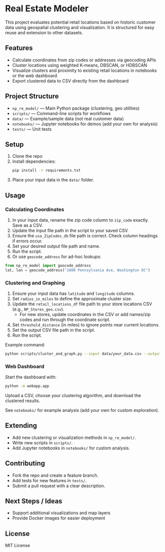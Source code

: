 # Real Estate Modeler

This project evaluates potential retail locations based on historic customer data using geospatial clustering and visualization. It is structured for easy reuse and extension to other datasets.

## Features
- Calculate coordinates from zip codes or addresses via geocoding APIs
- Cluster locations using weighted K-means, DBSCAN, or HDBSCAN
- Visualize clusters and proximity to existing retail locations in notebooks or the web dashboard
- Export clustered data to CSV directly from the dashboard

## Project Structure

- `np_re_model/` — Main Python package (clustering, geo utilities)
- `scripts/` — Command-line scripts for workflows
- `data/` — Example/sample data (not real customer data)
- `notebooks/` — Jupyter notebooks for demos (add your own for analysis)
- `tests/` — Unit tests

## Setup

1. Clone the repo
2. Install dependencies:
   ```bash
   pip install -r requirements.txt
   ```
3. Place your input data in the `data/` folder.

## Usage

### Calculating Coordinates
1. In your input data, rename the zip code column to `zip_code` exactly. Save as a CSV.
2. Update the input file path in the script to your saved CSV.
3. Ensure the `usa_ZipCodes_db` file path is correct. Check column headings if errors occur.
4. Set your desired output file path and name.
5. Run the script.
6. Or use `geocode_address` for ad-hoc lookups:
```python
from np_re_model import geocode_address
lat, lon = geocode_address("1600 Pennsylvania Ave, Washington DC")
```

### Clustering and Graphing
1. Ensure your input data has `latitude` and `longitude` columns.
2. Set `radius_in_miles` to define the approximate cluster size.
3. Update the `retail_locations_df` file path to your store locations CSV (e.g., `NP_Stores_geo.csv`).
   - For new stores, update coordinates in the CSV or add names/zip codes and run through the coordinate script.
4. Set `threshold_distance` (in miles) to ignore points near current locations.
5. Set the output CSV file path in the script.
6. Run the script.

Example command:
```bash
python scripts/cluster_and_graph.py --input data/your_data.csv --output data/output.csv --radius 0.5 --threshold 30
```

### Web Dashboard
Start the dashboard with:
```bash
python -m webapp.app
```
Upload a CSV, choose your clustering algorithm, and download the clustered results.

See `notebooks/` for example analysis (add your own for custom exploration).

## Extending
- Add new clustering or visualization methods in `np_re_model/`.
- Write new scripts in `scripts/`.
- Add Jupyter notebooks in `notebooks/` for custom analysis.

## Contributing
- Fork the repo and create a feature branch.
- Add tests for new features in `tests/`.
- Submit a pull request with a clear description.

## Next Steps / Ideas
- Support additional visualizations and map layers
- Provide Docker images for easier deployment

## License
MIT License
